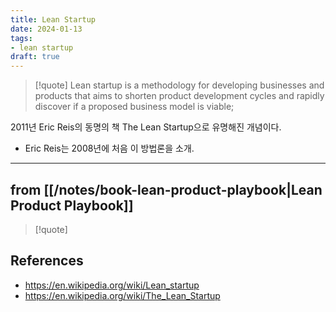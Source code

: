 ```yaml
---
title: Lean Startup
date: 2024-01-13
tags:
- lean startup
draft: true
---
```


> [!quote] Lean startup is a methodology for developing businesses and products that aims to shorten product development cycles and rapidly discover if a proposed business model is viable;


2011년 Eric Reis의 동명의 책 The Lean Startup으로 유명해진 개념이다.
- Eric Reis는 2008년에 처음 이 방법론을 소개.


---
## from [[/notes/book-lean-product-playbook|Lean Product Playbook]]
> [!quote]
> 



## References
- https://en.wikipedia.org/wiki/Lean_startup
- https://en.wikipedia.org/wiki/The_Lean_Startup